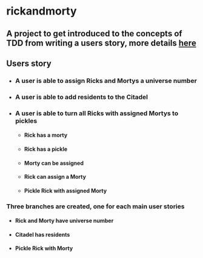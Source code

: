 # rickandmorty

## A project to get introduced to the concepts of TDD from writing a users story, more details [here](https://rubikscode.net/2021/05/24/test-driven-development-tdd-with-python/)

## Users story
- ### A user is able to assign Ricks and Mortys a universe number
- ### A user is able to add residents to the Citadel
- ### A user is able to turn all Ricks with assigned Mortys to pickles
    - #### Rick has a morty
    - #### Rick has a pickle
    - #### Morty can be assigned
    - #### Rick can assign a Morty
    - #### Pickle Rick with assigned Morty




### Three branches are created, one for each main user stories
- #### Rick and Morty have universe number
- #### Citadel has residents
- #### Pickle Rick with Morty

